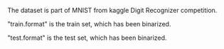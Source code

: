 <p>The dataset is part of MNIST from kaggle Digit Recognizer competition. </p>
<p>"train.format" is the train set, which has been binarized.</p>
<p>"test.format" is the test set, which has been binarized.</p>